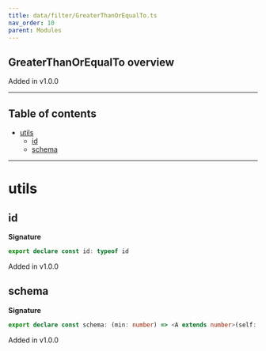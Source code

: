 ```yaml
---
title: data/filter/GreaterThanOrEqualTo.ts
nav_order: 10
parent: Modules
---
```


## GreaterThanOrEqualTo overview

Added in v1.0.0

---

<h2 class="text-delta">Table of contents</h2>

- [utils](#utils)
  - [id](#id)
  - [schema](#schema)

---

# utils

## id

**Signature**

```ts
export declare const id: typeof id
```

Added in v1.0.0

## schema

**Signature**

```ts
export declare const schema: (min: number) => <A extends number>(self: Schema<A>) => Schema<A>
```

Added in v1.0.0
